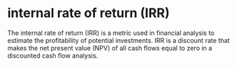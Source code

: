 # internal rate of return (IRR)

The internal rate of return (IRR) is a metric used in financial analysis to estimate the profitability of potential investments. 
IRR is a discount rate that makes the net present value (NPV) of all cash flows equal to zero in a discounted cash flow analysis. 